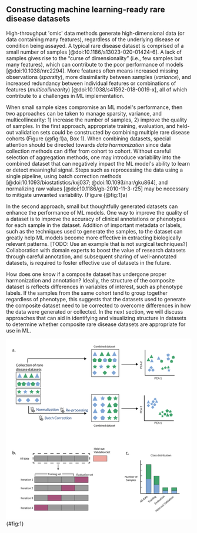## Constructing machine learning-ready rare disease datasets

High-throughput 'omic' data methods generate high-dimensional data (or data containing many features), regardless of the underlying disease or condition being assayed.
A typical rare disease dataset is comprised of a small number of samples [@doi:10.1186/s13023-020-01424-6].
A lack of samples gives rise to the “curse of dimensionality” (i.e., few samples but many features), which can contribute to the poor performance of models [@doi:10.1038/nrc2294].
More features often means increased missing observations (_sparsity_), more dissimilarity between samples (_variance_), and increased redundancy between individual features or combinations of features (_multicollinearity_) [@doi:10.1038/s41592-018-0019-x], all of which contribute to a challenges in ML implementation.

When small sample sizes compromise an ML model's performance, then two approaches can be taken to manage sparsity, variance, and multicollinearity: 1) increase the number of samples, 2) improve the quality of samples.
In the first approach, appropriate training, evaluation, and held-out validation sets could be constructed by combining multiple rare disease cohorts (Figure {@fig:1}a, Box 1).
When combining datasets, special attention should be directed towards _data harmonization_ since data collection methods can differ from cohort to cohort.
Without careful selection of aggregation methods, one may introduce variability into the combined dataset that can negatively impact the ML model's ability to learn or detect meaningful signal.
Steps such as reprocessing the data using a single pipeline, using batch correction methods [@doi:10.1093/biostatistics/kxj037; @doi:10.1093/nar/gku864], and normalizing raw values [@doi:10.1186/gb-2010-11-3-r25] may be necessary to mitigate unwanted variability. (Figure {@fig:1}a)

In the second approach, small but thoughtfully generated datasets can enhance the performance of ML models.
One way to improve the quality of a dataset is to improve the accuracy of clinical annotations or phenotypes for each sample in the dataset. 
Addition of important metadata or labels, such as the techniques used to generate the samples, to the dataset can greatly help ML models become more effective in extracting biologically relevant patterns. [TODO: Use an example that is not surgical techniques?]
Collaboration with domain experts to boost the value of research datasets through careful annotation, and subsequent sharing of well-annotated datasets, is required to foster effective use of datasets in the future.

How does one know if a composite dataset has undergone proper harmonization and annotation?
Ideally, the structure of the composite dataset is reflects differences in variables of interest, such as phenotype labels.
If the samples from the same cohort tend to group together regardless of phenotype, this suggests that the datasets used to generate the composite dataset need to be corrected to overcome differences in how the data were generated or collected.
In the next section, we will discuss approaches that can aid in identifying and visualizing structure in datasets to determine whether composite rare disease datasets are appropriate for use in ML.

![Combining datasets to increase training data TODO: expand this legend, B needs to cover training/testing, etc.](content/images/figures/pdfs/figure-1-combining-datasets.png){#fig:1}